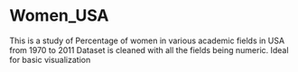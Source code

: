 # Women_USA
This is a study of Percentage of women in various academic fields in USA from 1970 to 2011
Dataset is cleaned with all the fields being numeric.
Ideal for basic visualization
